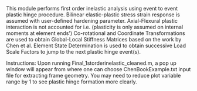 This module performs first order inelastic analysis using event to event plastic hinge procedure. Bilinear elastic-plastic stress strain response is assumed
with user-defined hardening parameter. Axial-Flexural plastic interaction is not accounted for i.e. (plasticity is only assumed on internal moments at element ends') Co-rotational
and Coordinate Transformations are used to obtain Global-Local Stiffness Matrices based on the work by Chen et al. Element State Determination is used to obtain successive Load
Scale Factors to jump to the next plastic hinge event(s). 

Instructions:
Upon running Final_1storderinelastic_cleaned.m, a pop up window will appear from where one can choose ChenBookExample.txt input file for extracting frame geometry. You may need to reduce plot variable range by 1 to see plastic hinge formation more clearly. 
